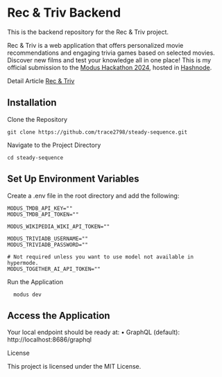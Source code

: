 # Rec & Triv Backend

This is the backend repository for the Rec & Triv project.

Rec & Triv is a web application that offers personalized movie recommendations and engaging trivia games based on selected movies. Discover new films and test your knowledge all in one place! This is my official submission to the [Modus Hackathon 2024](https://hashnode.com/hackathons/hypermode), hosted in [Hashnode](https://hashnode.com).

Detail Article [Rec & Triv](https://shreyas-chaliha.hashnode.dev/rec-triv)


## Installation

Clone the Repository

```code
git clone https://github.com/trace2798/steady-sequence.git
```

Navigate to the Project Directory

```code
cd steady-sequence
```

## Set Up Environment Variables

Create a .env file in the root directory and add the following:

```code
MODUS_TMDB_API_KEY=""
MODUS_TMDB_API_TOKEN=""

MODUS_WIKIPEDIA_WIKI_API_TOKEN=""

MODUS_TRIVIADB_USERNAME=""
MODUS_TRIVIADB_PASSWORD=""

# Not required unless you want to use model not available in hypermode.
MODUS_TOGETHER_AI_API_TOKEN=""
```

Run the Application

```code
  modus dev
```

## Access the Application
Your local endpoint should be ready at:
• GraphQL (default): http://localhost:8686/graphql


License

This project is licensed under the MIT License.
